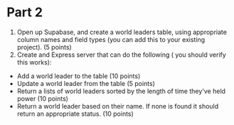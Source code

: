 # Part 2
1. Open up Supabase, and create a world leaders table, using appropriate column names and field types (you can add this to your existing project). (5 points)
2. Create and Express server that can do the following ( you should verify this works):
- Add a world leader to the table (10 points)
- Update a world leader from the table  (5 points)
- Return a lists of world leaders sorted by the  length of time they've held power (10 points)
- Return a world leader based on their name. If none is found it should return an appropriate status. (10 points)